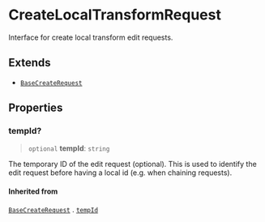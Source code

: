 # CreateLocalTransformRequest

Interface for create local transform edit requests.

## Extends

- [`BaseCreateRequest`](BaseCreateRequest.md)

## Properties

### tempId?

> `optional` **tempId**: `string`

The temporary ID of the edit request (optional). This is used to
identify the edit request before having a local id (e.g. when
chaining requests).

#### Inherited from

[`BaseCreateRequest`](BaseCreateRequest.md) . [`tempId`](BaseCreateRequest.md#tempid)
